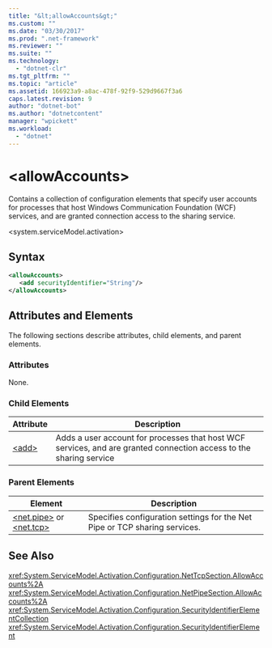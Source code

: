 ```yaml
---
title: "&lt;allowAccounts&gt;"
ms.custom: ""
ms.date: "03/30/2017"
ms.prod: ".net-framework"
ms.reviewer: ""
ms.suite: ""
ms.technology: 
  - "dotnet-clr"
ms.tgt_pltfrm: ""
ms.topic: "article"
ms.assetid: 166923a9-a8ac-478f-92f9-529d9667f3a6
caps.latest.revision: 9
author: "dotnet-bot"
ms.author: "dotnetcontent"
manager: "wpickett"
ms.workload: 
  - "dotnet"
---
```

# &lt;allowAccounts&gt;
Contains a collection of configuration elements that specify user accounts for processes that host Windows Communication Foundation (WCF) services, and are granted connection access to the sharing service.  
  
 \<system.serviceModel.activation>  
  
## Syntax  
  
```xml  
<allowAccounts>  
   <add securityIdentifier="String"/>  
</allowAccounts>  
```  
  
## Attributes and Elements  
 The following sections describe attributes, child elements, and parent elements.  
  
### Attributes  
 None.  
  
### Child Elements  
  
|Attribute|Description|  
|---------------|-----------------|  
|[\<add>](../../../../../docs/framework/configure-apps/file-schema/wcf/add-of-allowaccounts.md)|Adds a user account for processes that host WCF services, and are granted connection access to the sharing service|  
  
### Parent Elements  
  
|Element|Description|  
|-------------|-----------------|  
|[\<net.pipe>](../../../../../docs/framework/configure-apps/file-schema/wcf/net-pipe.md) or [\<net.tcp>](../../../../../docs/framework/configure-apps/file-schema/wcf/net-tcp.md)|Specifies configuration settings for the Net Pipe or TCP sharing services.|  
  
## See Also  
 <xref:System.ServiceModel.Activation.Configuration.NetTcpSection.AllowAccounts%2A>  
 <xref:System.ServiceModel.Activation.Configuration.NetPipeSection.AllowAccounts%2A>  
 <xref:System.ServiceModel.Activation.Configuration.SecurityIdentifierElementCollection>  
 <xref:System.ServiceModel.Activation.Configuration.SecurityIdentifierElement>
